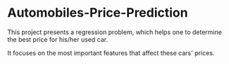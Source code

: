 # Automobiles-Price-Prediction

<p> This project presents a regression problem, which helps one to determine the best price for his/her used car. </p>
<p> It focuses on the most important features that affect these cars' prices.</p>
